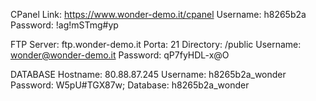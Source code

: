 CPanel
Link: https://www.wonder-demo.it/cpanel
Username: h8265b2a
Password: !ag!mSTmg#yp

FTP
Server: ftp.wonder-demo.it
Porta: 21
Directory: /public
Username: wonder@wonder-demo.it
Password: qP7fyHDL-x@O

DATABASE
Hostname: 80.88.87.245
Username: h8265b2a_wonder
Password: W5pU#TGX87w;
Database: h8265b2a_wonder